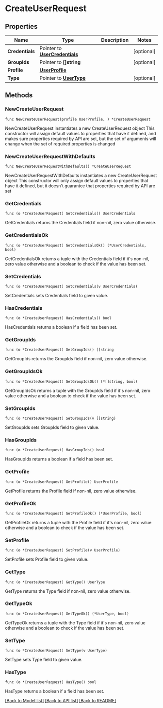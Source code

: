 # CreateUserRequest

## Properties

Name | Type | Description | Notes
------------ | ------------- | ------------- | -------------
**Credentials** | Pointer to [**UserCredentials**](UserCredentials.md) |  | [optional] 
**GroupIds** | Pointer to **[]string** |  | [optional] 
**Profile** | [**UserProfile**](UserProfile.md) |  | 
**Type** | Pointer to [**UserType**](UserType.md) |  | [optional] 

## Methods

### NewCreateUserRequest

`func NewCreateUserRequest(profile UserProfile, ) *CreateUserRequest`

NewCreateUserRequest instantiates a new CreateUserRequest object
This constructor will assign default values to properties that have it defined,
and makes sure properties required by API are set, but the set of arguments
will change when the set of required properties is changed

### NewCreateUserRequestWithDefaults

`func NewCreateUserRequestWithDefaults() *CreateUserRequest`

NewCreateUserRequestWithDefaults instantiates a new CreateUserRequest object
This constructor will only assign default values to properties that have it defined,
but it doesn't guarantee that properties required by API are set

### GetCredentials

`func (o *CreateUserRequest) GetCredentials() UserCredentials`

GetCredentials returns the Credentials field if non-nil, zero value otherwise.

### GetCredentialsOk

`func (o *CreateUserRequest) GetCredentialsOk() (*UserCredentials, bool)`

GetCredentialsOk returns a tuple with the Credentials field if it's non-nil, zero value otherwise
and a boolean to check if the value has been set.

### SetCredentials

`func (o *CreateUserRequest) SetCredentials(v UserCredentials)`

SetCredentials sets Credentials field to given value.

### HasCredentials

`func (o *CreateUserRequest) HasCredentials() bool`

HasCredentials returns a boolean if a field has been set.

### GetGroupIds

`func (o *CreateUserRequest) GetGroupIds() []string`

GetGroupIds returns the GroupIds field if non-nil, zero value otherwise.

### GetGroupIdsOk

`func (o *CreateUserRequest) GetGroupIdsOk() (*[]string, bool)`

GetGroupIdsOk returns a tuple with the GroupIds field if it's non-nil, zero value otherwise
and a boolean to check if the value has been set.

### SetGroupIds

`func (o *CreateUserRequest) SetGroupIds(v []string)`

SetGroupIds sets GroupIds field to given value.

### HasGroupIds

`func (o *CreateUserRequest) HasGroupIds() bool`

HasGroupIds returns a boolean if a field has been set.

### GetProfile

`func (o *CreateUserRequest) GetProfile() UserProfile`

GetProfile returns the Profile field if non-nil, zero value otherwise.

### GetProfileOk

`func (o *CreateUserRequest) GetProfileOk() (*UserProfile, bool)`

GetProfileOk returns a tuple with the Profile field if it's non-nil, zero value otherwise
and a boolean to check if the value has been set.

### SetProfile

`func (o *CreateUserRequest) SetProfile(v UserProfile)`

SetProfile sets Profile field to given value.


### GetType

`func (o *CreateUserRequest) GetType() UserType`

GetType returns the Type field if non-nil, zero value otherwise.

### GetTypeOk

`func (o *CreateUserRequest) GetTypeOk() (*UserType, bool)`

GetTypeOk returns a tuple with the Type field if it's non-nil, zero value otherwise
and a boolean to check if the value has been set.

### SetType

`func (o *CreateUserRequest) SetType(v UserType)`

SetType sets Type field to given value.

### HasType

`func (o *CreateUserRequest) HasType() bool`

HasType returns a boolean if a field has been set.


[[Back to Model list]](../README.md#documentation-for-models) [[Back to API list]](../README.md#documentation-for-api-endpoints) [[Back to README]](../README.md)


